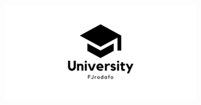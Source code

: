 <picture>
    <source media="(prefers-color-scheme: dark)" srcset="https://raw.githubusercontent.com/FJrodafo/University/main/Assets/Banner/Dark.png">
    <img alt="University" src="https://raw.githubusercontent.com/FJrodafo/University/main/Assets/Banner/Light.png">
</picture>